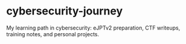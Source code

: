 # cybersecurity-journey
My learning path in cybersecurity: eJPTv2 preparation, CTF writeups, training notes, and personal projects.
